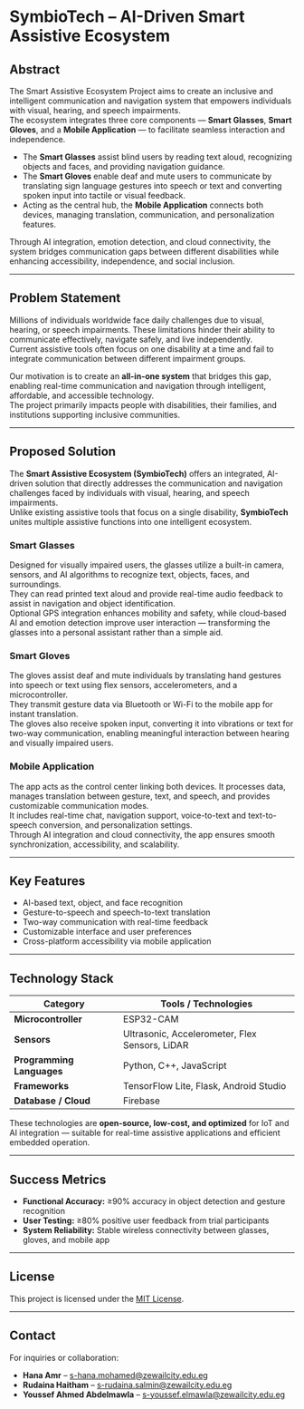 #  SymbioTech – AI-Driven Smart Assistive Ecosystem

##  Abstract
The Smart Assistive Ecosystem Project aims to create an inclusive and intelligent communication and navigation system that empowers individuals with visual, hearing, and speech impairments.  
The ecosystem integrates three core components — **Smart Glasses**, **Smart Gloves**, and a **Mobile Application** — to facilitate seamless interaction and independence.

- The **Smart Glasses** assist blind users by reading text aloud, recognizing objects and faces, and providing navigation guidance.  
- The **Smart Gloves** enable deaf and mute users to communicate by translating sign language gestures into speech or text and converting spoken input into tactile or visual feedback.  
- Acting as the central hub, the **Mobile Application** connects both devices, managing translation, communication, and personalization features.  

Through AI integration, emotion detection, and cloud connectivity, the system bridges communication gaps between different disabilities while enhancing accessibility, independence, and social inclusion.

---

##  Problem Statement 
Millions of individuals worldwide face daily challenges due to visual, hearing, or speech impairments. These limitations hinder their ability to communicate effectively, navigate safely, and live independently.  
Current assistive tools often focus on one disability at a time and fail to integrate communication between different impairment groups.  

Our motivation is to create an **all-in-one system** that bridges this gap, enabling real-time communication and navigation through intelligent, affordable, and accessible technology.  
The project primarily impacts people with disabilities, their families, and institutions supporting inclusive communities.

---

##  Proposed Solution
The **Smart Assistive Ecosystem (SymbioTech)** offers an integrated, AI-driven solution that directly addresses the communication and navigation challenges faced by individuals with visual, hearing, and speech impairments.  
Unlike existing assistive tools that focus on a single disability, **SymbioTech** unites multiple assistive functions into one intelligent ecosystem.

###  Smart Glasses
Designed for visually impaired users, the glasses utilize a built-in camera, sensors, and AI algorithms to recognize text, objects, faces, and surroundings.  
They can read printed text aloud and provide real-time audio feedback to assist in navigation and object identification.  
Optional GPS integration enhances mobility and safety, while cloud-based AI and emotion detection improve user interaction — transforming the glasses into a personal assistant rather than a simple aid.

###  Smart Gloves
The gloves assist deaf and mute individuals by translating hand gestures into speech or text using flex sensors, accelerometers, and a microcontroller.  
They transmit gesture data via Bluetooth or Wi-Fi to the mobile app for instant translation.  
The gloves also receive spoken input, converting it into vibrations or text for two-way communication, enabling meaningful interaction between hearing and visually impaired users.

###  Mobile Application
The app acts as the control center linking both devices. It processes data, manages translation between gesture, text, and speech, and provides customizable communication modes.  
It includes real-time chat, navigation support, voice-to-text and text-to-speech conversion, and personalization settings.  
Through AI integration and cloud connectivity, the app ensures smooth synchronization, accessibility, and scalability.

---

##  Key Features
-  AI-based text, object, and face recognition  
-  Gesture-to-speech and speech-to-text translation  
-  Two-way communication with real-time feedback  
-  Customizable interface and user preferences  
-  Cross-platform accessibility via mobile application  

---

## Technology Stack
| Category | Tools / Technologies |
|-----------|----------------------|
| **Microcontroller** | ESP32-CAM |
| **Sensors** | Ultrasonic, Accelerometer, Flex Sensors, LiDAR |
| **Programming Languages** | Python, C++, JavaScript |
| **Frameworks** | TensorFlow Lite, Flask, Android Studio |
| **Database / Cloud** | Firebase |

These technologies are **open-source, low-cost, and optimized** for IoT and AI integration — suitable for real-time assistive applications and efficient embedded operation.

---

## Success Metrics
- **Functional Accuracy:** ≥90% accuracy in object detection and gesture recognition  
- **User Testing:** ≥80% positive user feedback from trial participants  
- **System Reliability:** Stable wireless connectivity between glasses, gloves, and mobile app  

---

## License
This project is licensed under the [MIT License](LICENSE).

---

## Contact
For inquiries or collaboration:
- **Hana Amr** – s-hana.mohamed@zewailcity.edu.eg  
- **Rudaina Haitham** – s-rudaina.salmin@zewailcity.edu.eg  
- **Youssef Ahmed Abdelmawla** – s-youssef.elmawla@zewailcity.edu.eg
